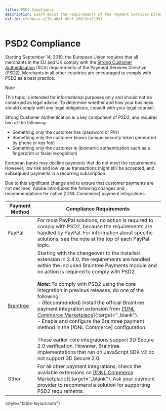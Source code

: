 ```yaml
---
title: PSD2 Compliance
description: Learn about the requirements of the Payment Services Directive (PSD2) that could affect your store.
exl-id: efe94cac-a170-48df-88cf-36019ca52951
---
```

# PSD2 Compliance

Starting September 14, 2019, the European Union requires that all merchants in the EU and UK comply with the [Strong Customer Authentication](https://www.cardinalcommerce.com/content-hub/mandates/psd2-sca/understanding-psd2-sca) (SCA) requirements of the Payment Services Directive (PSD2). Merchants in all other countries are encouraged to comply with PSD2 as a best practice.

>[!NOTE]
>
>This topic is intended for informational purposes only and should not be construed as legal advice. To determine whether and how your business should comply with any legal obligations, consult with your legal counsel.

Strong Customer Authentication is a key component of PSD2, and requires two of the following:

- Something only the customer has (password or PIN)
- Something only the customer knows (unique security token generated by phone or key fob)
- Something only the customer is (biometric authentication such as a fingerprint or facial recognition)

European banks may decline payments that do not meet the requirements. However, low risk and low value transactions might still be accepted, and subsequent payments in a recurring subscription.

Due to this significant change and to ensure that customer payments are not declined, Adobe introduced the following changes and recommendations for native [!DNL Commerce] payment integrations.

|Payment Method |Compliance Requirements |
|--- |--- |
|[PayPal](../stores-purchase/paypal.md) |For most PayPal solutions, no action is required to comply with PSD2, because the requirements are handled by PayPal. For information about specific solutions, see the note at the top of each PayPal topic.|
|[Braintree](../stores-purchase/braintree.md) |Starting with the changeover to the installed extension in 2.4.0, the requirements are handled within the included Braintree Payments module and no action is required to comply with PSD2. <br /><br />**_Note:_** To comply with PSD2 using the core integration in previous releases, do one of the following:<br/>- (Recommended) Install the official Braintree payment integration extension from [[!DNL Commerce Marketplace]](https://marketplace.magento.com/catalogsearch/result/?q=braintree#q=braintree&idx=m2_cloud_prod_default_products&p=0&nR%5Bvisibility_search%5D%5B%3D%5D%5B0%5D=1){:target="_blank"}.<br/>- Enable and configure the Braintree payment method in the [!DNL Commerce] configuration.<br/><br/>These earlier core integrations support 3D Secure 2.0 verification. However, Braintree implementations that run on JavaScript SDK v2 do not support 3D Secure 2.0.|
|Other |For all other payment integrations, check the available extensions on [[!DNL Commerce Marketplace]](https://marketplace.magento.com/extensions/payments-security/payment-integration.html?_ga=2.108129217.2105547619.1564067043-238341041.1564067043){:target="_blank"}. Ask your payment provider to recommend a solution for supporting PSD2 requirements.|

{style="table-layout:auto"}
